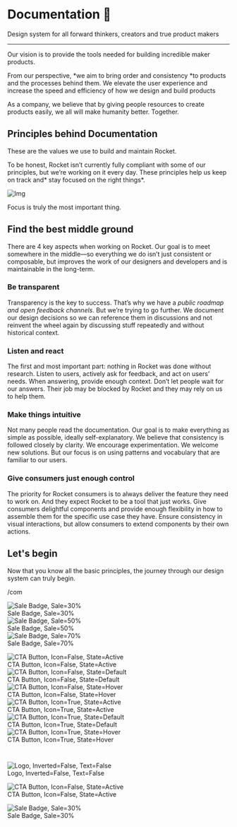 
# Documentation 🚀

Design system for all forward thinkers, creators and true product makers

---

Our vision is to provide the tools needed for building incredible maker products.

From our perspective, *we aim to bring order and consistency *to products and the processes behind them. We elevate the user experience and increase the speed and efficiency of how we design and build products

As a company, we believe that by giving people resources to create products easily, we all will make humanity better. Together.

## Principles behind Documentation

These are the values we use to build and maintain Rocket.

To be honest, Rocket isn’t currently fully compliant with some of our principles, but we’re working on it every day. These principles help us keep on track and* stay focused on the right things*.

![Img](https://studio-assets.supernova.io/design-systems/14533/9289758a-6300-472a-bbc6-a57098081abf.jpeg)

Focus is truly the most important thing.

## Find the best middle ground

There are 4 key aspects when working on Rocket. Our goal is to meet somewhere in the middle—so everything we do isn’t just consistent or composable, but improves the work of our designers and developers and is maintainable in the long-term.

### Be transparent

Transparency is the key to success. That’s why we have a *public roadmap and open feedback channels*. But we’re trying to go further. We document our design decisions so we can reference them in discussions and not reinvent the wheel again by discussing stuff repeatedly and without historical context.

### Listen and react

The first and most important part: nothing in Rocket was done without research. Listen to users, actively ask for feedback, and act on users’ needs. When answering, provide enough context. Don’t let people wait for our answers. Their job may be blocked by Rocket and they may rely on us to help them.

### Make things intuitive

Not many people read the documentation. Our goal is to make everything as simple as possible, ideally self-explanatory. We believe that consistency is followed closely by clarity. We encourage experimentation. We welcome new solutions. But our focus is on using patterns and vocabulary that are familiar to our users.

### Give consumers just enough control

The priority for Rocket consumers is to always deliver the feature they need to work on. And they expect Rocket to be a tool that just works. Give consumers delightful components and provide enough flexibility in how to assemble them for the specific use case they have. Ensure consistency in visual interactions, but allow consumers to extend components by their own actions.

## Let's begin

Now that you know all the basic principles, the journey through our design system can truly begin.

/com

  
![Sale Badge, Sale=30%](https://studio-assets.supernova.io/design-systems/14533/10f7e5a8-a07a-411b-8660-e50d42830718.png)  
Sale Badge, Sale=30%  
![Sale Badge, Sale=50%](https://studio-assets.supernova.io/design-systems/14533/3bd9a319-033a-4c0f-9a4d-4bc96257068b.png)  
Sale Badge, Sale=50%  
![Sale Badge, Sale=70%](https://studio-assets.supernova.io/design-systems/14533/916e9441-0b37-4cbc-b056-21783e5bdc7c.png)  
Sale Badge, Sale=70%  


  
![CTA Button, Icon=False, State=Active](https://studio-assets.supernova.io/design-systems/14533/3281bf1c-8023-498a-aacc-af1d1d6d75de.png)  
CTA Button, Icon=False, State=Active  
![CTA Button, Icon=False, State=Default](https://studio-assets.supernova.io/design-systems/14533/333340dd-1470-4fc9-81a7-1e406c3e3301.png)  
CTA Button, Icon=False, State=Default  
![CTA Button, Icon=False, State=Hover](https://studio-assets.supernova.io/design-systems/14533/dd3202e9-4bf1-40ba-a10c-a28f9f1b1369.png)  
CTA Button, Icon=False, State=Hover  
![CTA Button, Icon=True, State=Active](https://studio-assets.supernova.io/design-systems/14533/5324a619-14c1-42e5-b742-d4f34023afd6.png)  
CTA Button, Icon=True, State=Active  
![CTA Button, Icon=True, State=Default](https://studio-assets.supernova.io/design-systems/14533/eb2a0009-22a3-49af-ae9c-f6bf867552a8.png)  
CTA Button, Icon=True, State=Default  
![CTA Button, Icon=True, State=Hover](https://studio-assets.supernova.io/design-systems/14533/1590e6ba-f9c7-4e55-8eb6-651d820ca1db.png)  
CTA Button, Icon=True, State=Hover  


```javascript  
  
```

  
![Logo, Inverted=False, Text=False](https://studio-assets.supernova.io/design-systems/14533/0db35c85-99f9-4563-9b79-20d38940616d.png)  
Logo, Inverted=False, Text=False  


  
  


  
![CTA Button, Icon=False, State=Active](https://studio-assets.supernova.io/design-systems/14533/3281bf1c-8023-498a-aacc-af1d1d6d75de.png)  
CTA Button, Icon=False, State=Active  


  
![Sale Badge, Sale=30%](https://studio-assets.supernova.io/design-systems/14533/10f7e5a8-a07a-411b-8660-e50d42830718.png)  
Sale Badge, Sale=30%  
